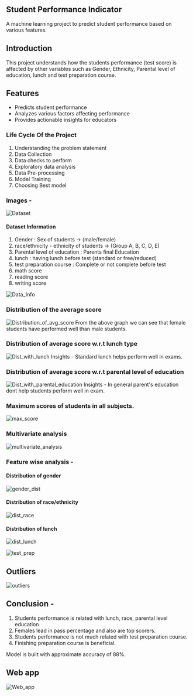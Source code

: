 ## Student Performance Indicator

A machine learning project to predict student performance based on various features.

## Introduction
This project understands how the students performance (test score) is affected by other variables such as Gender, Ethnicity, Parental level of education, lunch and test preparation course.

## Features
- Predicts student performance
- Analyzes various factors affecting performance
- Provides actionable insights for educators

### Life Cycle Of the Project

1) Understanding the problem statement
2) Data Collection
3) Data checks to perform
4) Exploratory data analysis
5) Data Pre-processing
6) Model Training
7) Choosing Best model

### Images - 
![Dataset](images/data_head.png)

#### Dataset Information

1) Gender : Sex of students -> (male/female)
2) race/ethnicity - ethnicity of students -> (Group A, B, C, D, E)
3) Parental level of education : Parents final Education
4) lunch : having lunch before test (standard or free/reduced)
5) test preparation course : Complete or not complete before test
6) math score 
7) reading score
8) writing score

![Data_Info](images/data_info.png)

### Distribution of the average score
![Distribution_of_avg_score](images/avg_score_dist.png)
From the above graph we can see that female students have performed well than male students.

### Distribution of average score w.r.t lunch type
![Dist_with_lunch](images/lunch.png)
Insights - Standard lunch helps perform well in exams. 

### Distribution of average score w.r.t parental level of education
![Dist_with_parental_education](images/par_ed.png)
Insights - In general parent's education dont help students perform well in exam.

### Maximum scores of students  in all subjects.
![max_score](images/max_scores.png)

### Multivariate analysis
![multivariate_analysis](images/multi.png)

### Feature wise analysis - 
#### Distribution of gender
![gender_dist](images/gender.png)

#### Distribution of race/ethnicity
![dist_race](images/ethnicity.png)

#### Distribution of lunch
![dist_lunch](images/dist_lunch.png)

![test_prep](images/test_prep.png)

## Outliers
![outliers](images/outliers.png)



## Conclusion - 

1) Students performance is related with lunch, race, parental level education
2) Females lead in pass percentage and also are top scorers. 
3) Students performance is not much related with test preparation course. 
4) Finishing preparation course is beneficial. 


Model is built with approximate accuracy of 88%.

## Web app 
![Web_app](images/web_app.png)